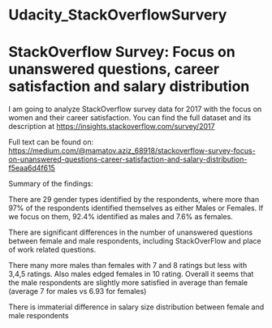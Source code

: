 # Udacity_StackOverflowSurvery
# StackOverflow Survey: Focus on unanswered questions, career satisfaction and salary distribution

I am going to analyze StackOverflow survey data for 2017 with the focus on women and their career satisfaction. You can find the full dataset and its description at https://insights.stackoverflow.com/survey/2017

Full text can be found on: https://medium.com/@mamatov.aziz_68918/stackoverflow-survey-focus-on-unanswered-questions-career-satisfaction-and-salary-distribution-f5eaa6d4f615

Summary of the findings:

There are 29 gender types identified by the respondents, where more than 97% of the respondents identified themselves as either Males or Females. If we focus on them, 92.4% identified as males and 7.6% as females.

There are significant differences in the number of unanswered questions between female and male respondents, including StackOverFlow and place of work related questions.

There many more males than females with 7 and 8 ratings but less with 3,4,5 ratings. Also males edged females in 10 rating. Overall it seems that the male respondents are slightly more satisfied in average than female (average 7 for males vs 6.93 for females)

There is immaterial difference in salary size distribution between female and male respondents
